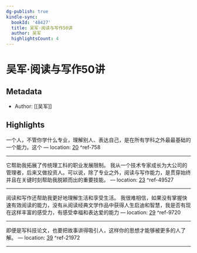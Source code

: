 ```yaml
---
dg-publish: true
kindle-sync:
  bookId: '48427'
  title: 吴军·阅读与写作50讲
  author: 吴军
  highlightsCount: 4
---
```

# 吴军·阅读与写作50讲
## Metadata
* Author: [[吴军]]

## Highlights
一个人，不管你学什么专业，理解别人、表达自己，是在所有学科之外最最基础的一个能力。这个 — location: [20]() ^ref-758

---
它帮助我拓展了传统理工科的职业发展限制。 我从一个技术专家成长为大公司的管理者，后来又做投资人。可以说，除了专业之外，阅读与写作能力，是贯穿始终并且在关键时刻帮助我脱颖而出的重要技能。 — location: [23]() ^ref-49527

---
阅读和写作还帮助我更好地理解生活和享受生活。 我很难相信，如果没有掌握快速有效阅读的能力，没有从阅读经典文学作品中获得人生启迪和智慧，我是否有现在这样丰富的感受力，有感受幸福和表达爱的能力 — location: [29]() ^ref-9720

---
即便是写科技论文，也要把故事讲得吸引人，这样你的思想才能够被更多的人了解。 — location: [39]() ^ref-21972

---
